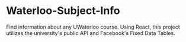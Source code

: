 # Waterloo-Subject-Info
Find information about any UWaterloo course. Using React, this project utilizes the university's public API and Facebook's Fixed Data Tables.
